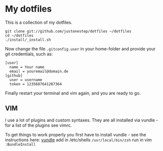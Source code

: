 # My dotfiles

This is a collection of my dotfiles.

```
git clone git://github.com/justonestep/dotfiles ~/dotfiles
cd ~/dotfiles
./install/_install.sh
```

Now change the file `.gitconfig.user` in your home-folder and 
provide your git credentials, such as:

```
[user]
  name = Your name
  email = youremail@domain.de
[github]
  user = username
  token = 1235687641287364
```

Finally restart your terminal and vim again, and you are ready to go.

## VIM

I use a lot of plugins and custom syntaxes. They are all
installed via vundle - for a list of the plugins see vimrc.

To get things to work properly you first have to install
vundle - see the instructions here: [vundle](https://github.com/gmarik/vundle)
add in /etc/shells `/usr/local/bin/zsh`
run in vim `:BundleInstall`
